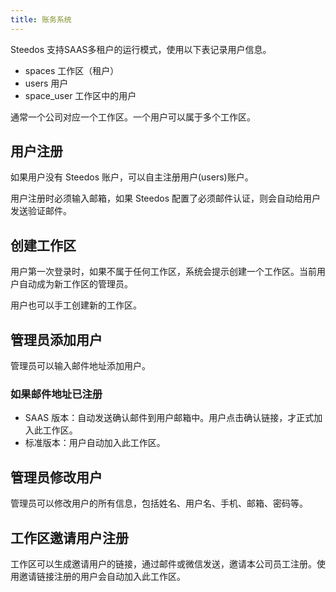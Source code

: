 ```yaml
---
title: 账务系统
---
```


Steedos 支持SAAS多租户的运行模式，使用以下表记录用户信息。

- spaces 工作区（租户）
- users 用户
- space_user 工作区中的用户

通常一个公司对应一个工作区。一个用户可以属于多个工作区。

## 用户注册

如果用户没有 Steedos 账户，可以自主注册用户(users)账户。

用户注册时必须输入邮箱，如果 Steedos 配置了必须邮件认证，则会自动给用户发送验证邮件。

## 创建工作区

用户第一次登录时，如果不属于任何工作区，系统会提示创建一个工作区。当前用户自动成为新工作区的管理员。

用户也可以手工创建新的工作区。

## 管理员添加用户

管理员可以输入邮件地址添加用户。

### 如果邮件地址已注册

- SAAS 版本：自动发送确认邮件到用户邮箱中。用户点击确认链接，才正式加入此工作区。
- 标准版本：用户自动加入此工作区。

## 管理员修改用户

管理员可以修改用户的所有信息，包括姓名、用户名、手机、邮箱、密码等。

## 工作区邀请用户注册

工作区可以生成邀请用户的链接，通过邮件或微信发送，邀请本公司员工注册。使用邀请链接注册的用户会自动加入此工作区。